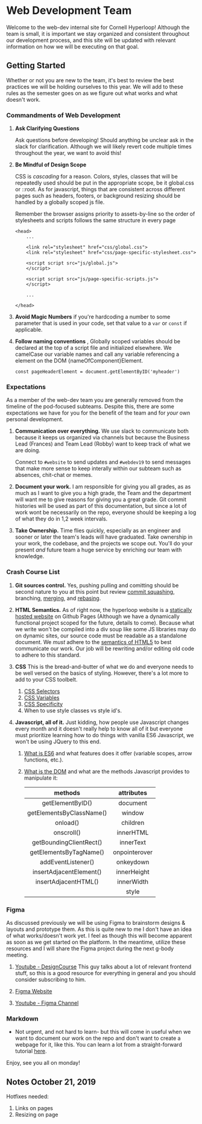 
# Web Development Team
Welcome to the web-dev internal site for Cornell Hyperloop! Although the team is small, it is important we stay organized and consistent throughout our development process, and this site will be updated with relevant information on how we will be executing on that goal.

## Getting Started
    
Whether or not you are new to the team, it's best to review the best practices we will be holding ourselves to this year. We will add to these rules as the semester goes on as we figure out what works and what doesn't work.
  
### Commandments of Web Development
1. **Ask Clarifying Questions**

    Ask questions before developing! Should anything be unclear ask in the slack for clarification. Although we will likely revert code multiple times throughout the year, we want to avoid this!

2. **Be Mindful of Design Scope** 

    CSS is _cascading_ for a reason. Colors, styles, classes that will be repeatedly used should be put in the appropriate scope, be it global.css or ::root. As for javascript, things that are consistent across different pages such as headers, footers, or background resizing should be handled by a globally scoped js file. 
    
    Remember the browser assigns priority to assets-by-line so the order of stylesheets and scripts follows the same structure in every page

    ```
    <head>
        ...

        <link rel="stylesheet" href="css/global.css">
        <link rel="stylesheet" href="css/page-specific-stylesheet.css">

        <script script src="js/global.js">
        </script>

        <script script src="js/page-specific-scripts.js">
        </script>
        
        ...

    </head>
    ```
3. **Avoid Magic Numbers** if you're hardcoding a number to some parameter that is used in your code, set that value to a `var` or `const` if applicable.

4. **Follow naming conventions** , Globally scoped variables should be declared at the top of a script file and initialized elsewhere. We camelCase our variable names and call any variable referencing a element on the DOM {nameOfComponent}Element.

    `const pageHeaderElement = document.getElementByID('myheader')`

### Expectations
As a member of the web-dev team you are generally removed from the timeline of the pod-focused subteams. Despite this, there are some expectations we have for you for the benefit of the team and for _your_ own personal development.

1. **Communication over everything.** We use slack to communicate both because it keeps us organized via channels but because the Business Lead (Frances) and Team Lead (Robby) want to keep track of what we are doing. 
    
    Connect to `#website` to send updates and `#webdev19` to send messages that make more sense to keep interally within our subteam such as absences, chit-chat or memes.

2. **Document your work.** I am responsible for giving you all grades, as as much as I want to give you a high grade, the Team and the department will want me to give reasons for giving you a great grade. Git commit histories will be used as part of this documentation, but since a lot of work wont be necessarily on the repo, everyone should be keeping a log of what they do in 1,2 week intervals.

3. **Take Ownership.** Time flies quickly, especially as an engineer and sooner or later the team's leads will have graduated. Take ownership in your work, the codebase, and the projects we scope out. You'll do your present _and_ future team a huge service by enriching our team with knowledge.

### Crash Course List
1. **Git sources control.** Yes, pushing pulling and comitting should be second nature to you at this point but review [commit squashing](https://medium.com/@slamflipstrom/a-beginners-guide-to-squashing-commits-with-git-rebase-8185cf6e62ec), branching, [merging](https://git-scm.com/book/en/v2/Git-Branching-Basic-Branching-and-Merging), and [rebasing](https://www.atlassian.com/git/tutorials/rewriting-history/git-rebase). 

2. **HTML Semantics.** As of right now, the hyperloop website is a [statically hosted website](https://techterms.com/definition/staticwebsite) on Github Pages (Although we have a dynamically functional project scoped for the future, details to come). Because what we write won't be compiled into a div soup like some JS libraries may do on dynamic sites, our source code must be readable as a standalone <HTML> document. We _must_ adhere to the [semantics of HTML5](https://www.w3schools.com/html/html5_semantic_elements.asp) to best communicate our work. Our job will be rewriting and/or editing old code to adhere to this standard.

3.  **CSS** This is the bread-and-butter of what we do and everyone needs to be well versed on the basics of styling. However, there's a lot more to add to your CSS toolbelt.
    1. [CSS Selectors](w3schools.com/cssref/css_selectors.asp)
    2. [CSS Variables](https://una.im/local-css-vars/)
    3. [CSS Specificity](http://qnimate.com/dive-into-css-specificity/)
    4. When to use style classes vs style id's.

4. **Javascript, all of it.** Just kidding, how people use Javascript changes every month and it doesn't really help to know all of it but everyone must prioritize learning how to do things with vanilla ES6 Javascript, we won't be using JQuery to this end.
    1. [What is ES6](https://www.w3schools.com/js/js_es6.asp) and what features does it offer (variable scopes, arrow functions, etc.).
    2. [What is the DOM](https://www.w3schools.com/js/js_htmldom.asp) and what are the methods Javascript provides to manipulate it:
    
        | methods | attributes |
        | :-: | :-: |
        | getElementByID()|  document |
        | getElementsByClassName() |  window |
        | onload() | children |
        | onscroll() | innerHTML  |
        | getBoundingClientRect() | innerText  |
        | getElementsByTagName() |  onpointerover |
        | addEventListener()   | onkeydown |
        | insertAdjacentElement() | innerHeight |
        | insertAdjacentHTML() | innerWidth |
        | |     style |

### Figma 

As discussed previously we will be using Figma to brainstorm designs & layouts and prototype them. As this is quite new to me I don't have an idea of what works/doesn't work yet. I feel as though this will become apparent as soon as we get started on the platform. In the meantime, utilize these resources and I will share the Figma project during the next g-body meeting.


1. [Youtube - DesignCourse](https://www.youtube.com/watch?v=3q3FV65ZrUs) This guy talks about a lot of relevant frontend stuff, so this is a good resource for everything in general and you should consider subscribing to him.

1. [Figma Website](https://help.figma.com/article/116-getting-started) 

1. [Youtube - Figma Channel](https://youtu.be/T0kRCTOX0zY?t=600) 

### Markdown
* Not urgent, and not hard to learn- but this will come in useful when we want to document our work on the repo and don't want to create a webpage for it, like this. You can learn a lot from a straight-forward tutorial [here](https://www.markdowntutorial.com/).

Enjoy, see you all on monday!

## Notes October 21, 2019
Hotfixes needed:
1. Links on pages
2. Resizing on page






<!-- 
### Installing

A step by step series of examples that tell you how to get a development env running

Say what the step will be

```
Give the example
```

And repeat

```
until finished
```

End with an example of getting some data out of the system or using it for a little demo

## Running the tests

Explain how to run the automated tests for this system

### Break down into end to end tests

Explain what these tests test and why

```
Give an example
```

### And coding style tests

Explain what these tests test and why

```
Give an example
```

## Deployment

Add additional notes about how to deploy this on a live system

## Built With

* [Dropwizard](http://www.dropwizard.io/1.0.2/docs/) - The web framework used
* [Maven](https://maven.apache.org/) - Dependency Management
* [ROME](https://rometools.github.io/rome/) - Used to generate RSS Feeds

## Contributing

Please read [CONTRIBUTING.md](https://gist.github.com/PurpleBooth/b24679402957c63ec426) for details on our code of conduct, and the process for submitting pull requests to us.

## Versioning

We use [SemVer](http://semver.org/) for versioning. For the versions available, see the [tags on this repository](https://github.com/your/project/tags). 

## Authors

* **Billie Thompson** - *Initial work* - [PurpleBooth](https://github.com/PurpleBooth)

See also the list of [contributors](https://github.com/your/project/contributors) who participated in this project.

## License

This project is licensed under the MIT License - see the [LICENSE.md](LICENSE.md) file for details

## Acknowledgments

* Hat tip to anyone whose code was used
* Inspiration
* etc -->